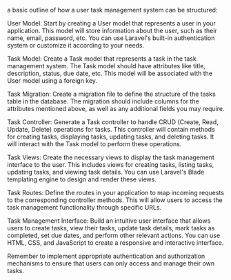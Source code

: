 a basic outline of how a user task management system can be structured:

User Model: Start by creating a User model that represents a user in your application. This model will store information about the user, such as their name, email, password, etc. You can use Laravel's built-in authentication system or customize it according to your needs.

Task Model: Create a Task model that represents a task in the task management system. The Task model should have attributes like title, description, status, due date, etc. This model will be associated with the User model using a foreign key.

Task Migration: Create a migration file to define the structure of the tasks table in the database. The migration should include columns for the attributes mentioned above, as well as any additional fields you may require.

Task Controller: Generate a Task controller to handle CRUD (Create, Read, Update, Delete) operations for tasks. This controller will contain methods for creating tasks, displaying tasks, updating tasks, and deleting tasks. It will interact with the Task model to perform these operations.

Task Views: Create the necessary views to display the task management interface to the user. This includes views for creating tasks, listing tasks, updating tasks, and viewing task details. You can use Laravel's Blade templating engine to design and render these views.

Task Routes: Define the routes in your application to map incoming requests to the corresponding controller methods. This will allow users to access the task management functionality through specific URLs.

Task Management Interface: Build an intuitive user interface that allows users to create tasks, view their tasks, update task details, mark tasks as completed, set due dates, and perform other relevant actions. You can use HTML, CSS, and JavaScript to create a responsive and interactive interface.

Remember to implement appropriate authentication and authorization mechanisms to ensure that users can only access and manage their own tasks.
